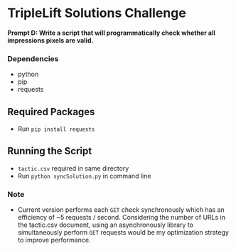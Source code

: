 # TripleLift Solutions Challenge

**Prompt D: Write a script that will programmatically check whether all impressions pixels are valid.**

### Dependencies
- python
- pip
- requests 

## Required Packages
- Run `pip install requests`

## Running the Script 
- `tactic.csv` required in same directory  
- Run `python syncSolution.py` in command line

### Note
- Current version performs each `GET` check synchronously which has an efficiency of ~5 requests / second. Considering the number of URLs in the tactic.csv document, using an asynchronously library to simultaneously perform `GET` requests would be my optimization strategy to improve performance.
